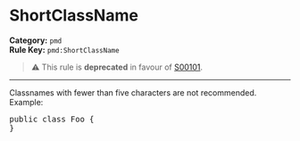 # ShortClassName
**Category:** `pmd`<br/>
**Rule Key:** `pmd:ShortClassName`<br/>
> :warning: This rule is **deprecated** in favour of [S00101](https://rules.sonarsource.com/java/RSPEC-00101).

-----

Classnames with fewer than five characters are not recommended. Example:
<pre>
public class Foo {
}
</pre>

